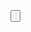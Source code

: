 <VBox id="ltContainer"
      items="{
        path: '/ZI_WR_LOADTYPEVH',
        parameters: { $select: 'LoadType,LoadTypeText', $orderby: 'LoadType' }
      }">
  <Button
    class="loadTypeBtn"
    width="100%"
    text="{= ${LoadType} + ' - ' + ${LoadTypeText} }"
    press=".onChooseLoadType" />
</VBox>
